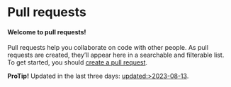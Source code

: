 # Pull requests

#### Welcome to pull requests!

Pull requests help you collaborate on code with other people. As pull requests are created, they’ll appear here in a searchable and filterable list. To get started, you should [create a pull request](.gitbook/assets/compare).

**ProTip!** Updated in the last three days: [updated:>2023-08-13](broken-reference).
